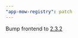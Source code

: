 ```yaml
---
"app-mow-registry": patch
---
```


Bump frontend to [2.3.2](https://github.com/lblod/frontend-mow-registry/releases/tag/v2.3.2)
